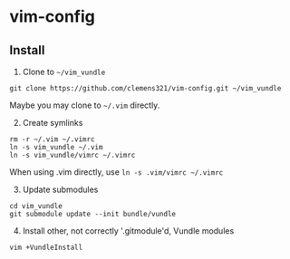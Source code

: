 # vim-config
## Install

1.  Clone to `~/vim_vundle`
```
git clone https://github.com/clemens321/vim-config.git ~/vim_vundle
```
Maybe you may clone to `~/.vim` directly.

2.  Create symlinks
```
rm -r ~/.vim ~/.vimrc
ln -s vim_vundle ~/.vim
ln -s vim_vundle/vimrc ~/.vimrc
```

When using .vim directly, use `ln -s .vim/vimrc ~/.vimrc`

3.  Update submodules
```
cd vim_vundle
git submodule update --init bundle/vundle
```

4.  Install other, not correctly '.gitmodule'd, Vundle modules
```
vim +VundleInstall
```
